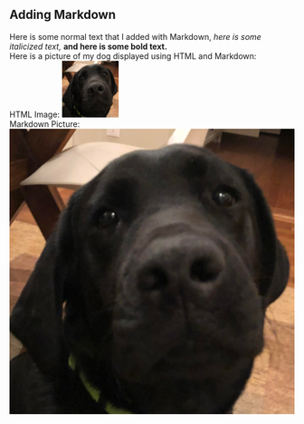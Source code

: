 ## Adding Markdown

Here is some normal text that I added with Markdown, *here is some italicized text,* **and here is some bold text.**  
Here is a picture of my dog displayed using HTML and Markdown:  
HTML Image: 
<img src="images/zeke.jpg" alt="Dog Picture" width="100" height="100">  
Markdown Picture: 
![Dog Picture](images/zeke.jpg)
